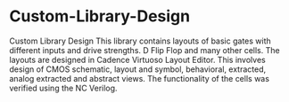 # Custom-Library-Design
Custom Library Design
This library contains layouts of basic gates with different inputs and drive strengths. D Flip Flop and many other cells.
The layouts are designed in Cadence Virtuoso Layout Editor. This involves design of CMOS schematic, layout and symbol, 
behavioral, extracted, analog extracted and abstract views. The functionality of the cells was verified using the NC Verilog.
